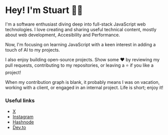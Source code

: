 # Hey! I'm Stuart 👋🏿

I'm a software enthusiast diving deep into full-stack JavaScript web technologies. I love creating and sharing useful technical content, mostly about web development, Accesibility and Performance.

Now, I'm focusing on learning JavaScript with a keen interest in adding a touch of AI to my projects.

I also enjoy building open-source projects. Show some ❤️ by reviewing my pull requests, contributing to my repositories, or leaving a ⭐ if you like a project!

When my contribution graph is blank, it probably means I was on vacation, working with a client, or engaged in an internal project. Life is short; enjoy it!

### Useful links
* [X](https://x.com/stuartmuyambi)
* [Instagram](https://instagram.com/stuartmuyambi)
* [Hashnode](https://hashnode.com/@stuartmuyambi)
* [Dev.to](https://dev.to/stuartmuyambi)
